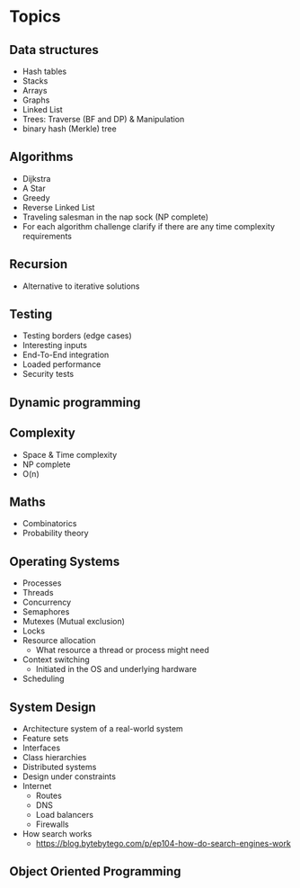 # Topics

## Data structures

- Hash tables
- Stacks
- Arrays
- Graphs
- Linked List
- Trees: Traverse (BF and DP) & Manipulation
- binary hash (Merkle) tree

## Algorithms

- Dijkstra
- A Star
- Greedy
- Reverse Linked List
- Traveling salesman in the nap sock (NP complete)
- For each algorithm challenge clarify if there are any time complexity requirements

## Recursion

- Alternative to iterative solutions

## Testing

- Testing borders (edge cases)
- Interesting inputs
- End-To-End integration
- Loaded performance
- Security tests

## Dynamic programming

## Complexity

- Space & Time complexity
- NP complete
- O(n)

## Maths

- Combinatorics
- Probability theory

## Operating Systems

- Processes
- Threads
- Concurrency
- Semaphores
- Mutexes (Mutual exclusion)
- Locks
- Resource allocation
  - What resource a thread or process might need
- Context switching
  - Initiated in the OS and underlying hardware
- Scheduling

## System Design

- Architecture system of a real-world system
- Feature sets
- Interfaces
- Class hierarchies
- Distributed systems
- Design under constraints
- Internet
  - Routes
  - DNS
  - Load balancers
  - Firewalls
- How search works
  - <https://blog.bytebytego.com/p/ep104-how-do-search-engines-work>

## Object Oriented Programming
